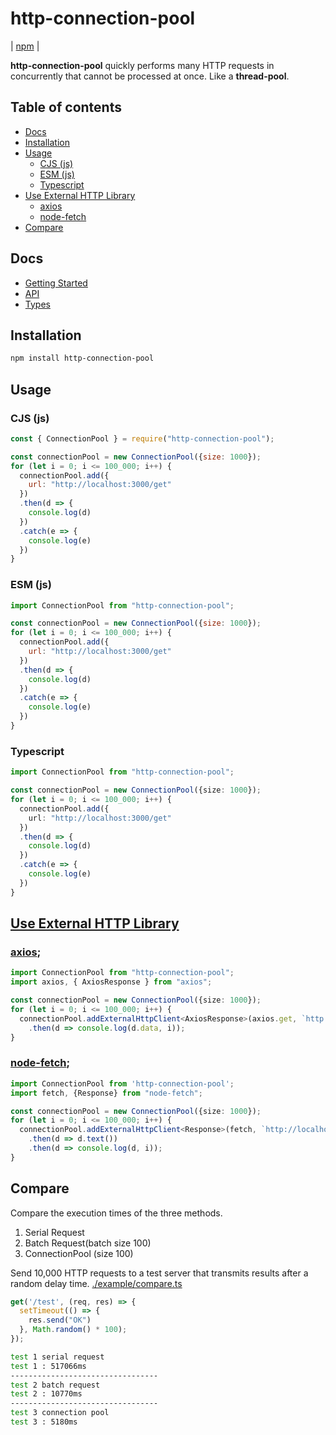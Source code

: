 # http-connection-pool
| [npm](https://www.npmjs.com/package/http-connection-pool) | 

**http-connection-pool** quickly performs many HTTP requests in concurrently that cannot be processed at once. Like a **thread-pool**.


## Table of contents
* [Docs](#docs)
* [Installation](#installation)
* [Usage](#usage)
  * [CJS (js)](#cjs-js)
  * [ESM (js)](#esm-js)
  * [Typescript](#typescript)  
* [Use External HTTP Library](#use-external-http-library)
  * [axios](#axios)
  * [node-fetch](#node-fetch)
* [Compare](#compare)

## Docs
* [Getting Started](./docs/1-GettingStarted.md)
* [API](./docs/2-API.md)
* [Types](./docs/3-Types.md)

## Installation
```bash
npm install http-connection-pool
```


## Usage
### CJS (js)
```javascript
const { ConnectionPool } = require("http-connection-pool");

const connectionPool = new ConnectionPool({size: 1000});
for (let i = 0; i <= 100_000; i++) {
  connectionPool.add({
    url: "http://localhost:3000/get"
  })
  .then(d => {
    console.log(d)
  })
  .catch(e => {
    console.log(e)
  })
}
```

### ESM (js)
```javascript
import ConnectionPool from "http-connection-pool";

const connectionPool = new ConnectionPool({size: 1000});
for (let i = 0; i <= 100_000; i++) {
  connectionPool.add({
    url: "http://localhost:3000/get"
  })
  .then(d => {
    console.log(d)
  })
  .catch(e => {
    console.log(e)
  })
}
```

### Typescript
```typescript
import ConnectionPool from "http-connection-pool";

const connectionPool = new ConnectionPool({size: 1000});
for (let i = 0; i <= 100_000; i++) {
  connectionPool.add({
    url: "http://localhost:3000/get"
  })
  .then(d => {
    console.log(d)
  })
  .catch(e => {
    console.log(e)
  })
}
```

## [Use External HTTP Library](./example/other-agent/)
### [axios](./example//other-agent/axios.ts);
```typescript
import ConnectionPool from "http-connection-pool";
import axios, { AxiosResponse } from "axios";

const connectionPool = new ConnectionPool({size: 1000});
for (let i = 0; i <= 100_000; i++) {
  connectionPool.addExternalHttpClient<AxiosResponse>(axios.get, `http://localhost:${PORT}/test`)
    .then(d => console.log(d.data, i));
}
```

### [node-fetch](./example//other-agent/node-fetch.ts);
```typescript
import ConnectionPool from 'http-connection-pool';
import fetch, {Response} from "node-fetch";

const connectionPool = new ConnectionPool({size: 1000});
for (let i = 0; i <= 100_000; i++) {
  connectionPool.addExternalHttpClient<Response>(fetch, `http://localhost:${PORT}/test`)
    .then(d => d.text())
    .then(d => console.log(d, i));
}
```


## Compare
Compare the execution times of the three methods.
1. Serial Request
2. Batch Request(batch size 100)
3. ConnectionPool (size 100)

Send 10,000 HTTP requests to a test server that transmits results after a random delay time.
[./example/compare.ts](./example/compare.ts)
```javascript
get('/test', (req, res) => {
  setTimeout(() => {
    res.send("OK")
  }, Math.random() * 100);
});
```
```bash
test 1 serial request
test 1 : 517066ms
---------------------------------
test 2 batch request
test 2 : 10770ms
---------------------------------
test 3 connection pool
test 3 : 5180ms
```
